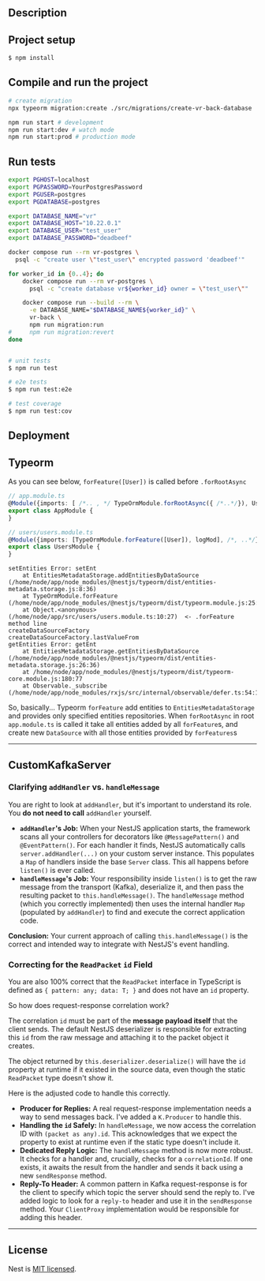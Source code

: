 ## Description

## Project setup

```bash
$ npm install
```

## Compile and run the project

```bash
# create migration
npx typeorm migration:create ./src/migrations/create-vr-back-database

npm run start # development
npm run start:dev # watch mode
npm run start:prod # production mode
```

## Run tests

```bash
export PGHOST=localhost
export PGPASSWORD=YourPostgresPassword
export PGUSER=postgres
export PGDATABASE=postgres

export DATABASE_NAME="vr"
export DATABASE_HOST="10.22.0.1"
export DATABASE_USER="test_user"
export DATABASE_PASSWORD="deadbeef"

docker compose run --rm vr-postgres \
  psql -c "create user \"test_user\" encrypted password 'deadbeef'"

for worker_id in {0..4}; do
    docker compose run --rm vr-postgres \
      psql -c "create database vr${worker_id} owner = \"test_user\""

    docker compose run --build --rm \
      -e DATABASE_NAME="$DATABASE_NAME${worker_id}" \
      vr-back \
      npm run migration:run
#     npm run migration:revert
done


# unit tests
$ npm run test

# e2e tests
$ npm run test:e2e

# test coverage
$ npm run test:cov
```

## Deployment

## Typeorm

As you can see below, `forFeature([User])` is called before `.forRootAsync`

```typescript
// app.module.ts
@Module({imports: [ /*.. , */ TypeOrmModule.forRootAsync({ /*..*/}), UsersModule,] /* , ..*/})
export class AppModule {
}

// users/users.module.ts
@Module({imports: [TypeOrmModule.forFeature([User]), logMod], /*, ..*/})
export class UsersModule {
}

```

```
setEntities Error: setEnt
    at EntitiesMetadataStorage.addEntitiesByDataSource (/home/node/app/node_modules/@nestjs/typeorm/dist/entities-metadata.storage.js:8:36)
    at TypeOrmModule.forFeature (/home/node/app/node_modules/@nestjs/typeorm/dist/typeorm.module.js:25:61)
    at Object.<anonymous> (/home/node/app/src/users/users.module.ts:10:27)  <- .forFeature method line
createDataSourceFactory
createDataSourceFactory.lastValueFrom
getEntities Error: getEnt
    at EntitiesMetadataStorage.getEntitiesByDataSource (/home/node/app/node_modules/@nestjs/typeorm/dist/entities-metadata.storage.js:26:36)
    at /home/node/app/node_modules/@nestjs/typeorm/dist/typeorm-core.module.js:180:77
    at Observable._subscribe (/home/node/app/node_modules/rxjs/src/internal/observable/defer.ts:54:15)
```

So, basically...
Typeorm `forFeature` add entities to `EntitiesMetadataStorage` and provides only specified
entities repositories.
When `forRootAsync` in root `app.module.ts` is called it take all entities added by all
`forFeature`s, and create
new `DataSource` with all those entities provided by `forFeatures`s

---

## CustomKafkaServer

### Clarifying `addHandler` vs. `handleMessage`

You are right to look at `addHandler`, but it's important to understand its role.
You **do not need to call** `addHandler` yourself.

* **`addHandler`'s Job:**
  When your NestJS application starts, the framework scans all your controllers for
  decorators like `@MessagePattern()` and `@EventPattern()`.
  For each handler it finds, NestJS automatically calls `server.addHandler(...)`
  on your custom server instance.
  This populates a `Map` of handlers inside the base `Server` class.
  This all happens before `listen()` is ever called.
* **`handleMessage`'s Job:**
  Your responsibility inside `listen()` is to get the raw message from the transport
  (Kafka), deserialize it, and then pass the resulting packet to `this.handleMessage()`.
  The `handleMessage` method (which you correctly implemented) then uses the internal
  handler `Map` (populated by `addHandler`) to find and execute the correct application
  code.

**Conclusion:** Your current approach of calling `this.handleMessage()` is the correct and
intended way to integrate with NestJS's event handling.

### Correcting for the `ReadPacket` `id` Field

You are also 100% correct that the `ReadPacket` interface in TypeScript is defined as
`{ pattern: any; data: T; }` and does not have an `id` property.

So how does request-response correlation work?

The correlation `id` must be part of the **message payload itself** that the client sends.
The default NestJS deserializer is responsible for extracting this `id` from
the raw message and attaching it to the packet object it creates.

The object returned by `this.deserializer.deserialize()` will have the `id` property
at runtime if it existed in the source data, even though the static `ReadPacket`
type doesn't show it.

Here is the adjusted code to handle this correctly.

* **Producer for Replies:**
  A real request-response implementation needs a way to send messages back. I've added a
  `K.Producer` to handle this.
* **Handling the `id` Safely:**
  In `handleMessage`, we now access the correlation ID with `(packet as any).id`.
  This acknowledges that we expect the property to exist at runtime even if the static
  type doesn't include it.
* **Dedicated Reply Logic:**
  The `handleMessage` method is now more robust.
  It checks for a handler and, crucially, checks for a `correlationId`.
  If one exists, it awaits the result from the handler and sends it back using a new
  `sendResponse` method.
* **Reply-To Header:**
  A common pattern in Kafka request-response is for the client to specify which topic
  the server should send the reply to.
  I've added logic to look for a `reply-to` header and use it in the `sendResponse`
  method.
  Your `ClientProxy` implementation would be responsible for adding this header.

---

## License

Nest is [MIT licensed](https://github.com/nestjs/nest/blob/master/LICENSE).
